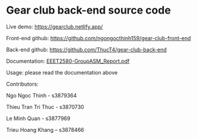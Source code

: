 # Gear club back-end source code

Live demo: https://gearclub.netlify.app/

Front-end github: https://github.com/ngongocthinh159/gear-club-front-end

Back-end github: https://github.com/ThucT4/gear-club-back-end


Documentation: [EEET2580-GroupASM_Report.pdf](https://rmiteduau-my.sharepoint.com/:b:/g/personal/s3870730_rmit_edu_vn/EW97I9ST0NNEhjUiCrxxFUQBOtSEpHJszDvOO0JYiBy3uA?e=Xkvhmo)


Usage: please read the documentation above


Contributors:

Ngo Ngoc Thinh - s3879364

Thieu Tran Tri Thuc - s3870730

Le Minh Quan - s3877969

Trieu Hoang Khang – s3878466
